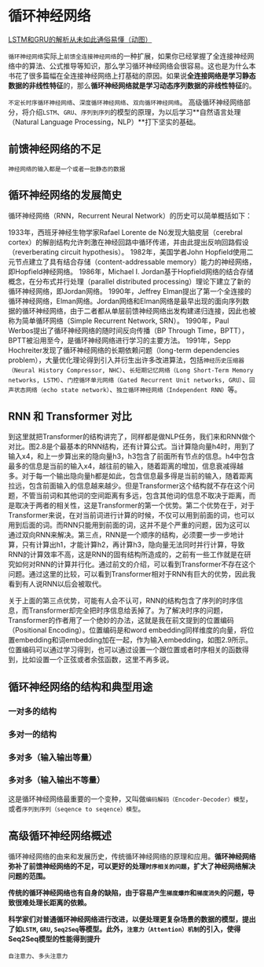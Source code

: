 <!--
 * @Author: matiastang
 * @Date: 2021-12-15 11:39:23
 * @LastEditors: matiastang
 * @LastEditTime: 2022-08-08 17:07:31
 * @FilePath: /matias-AI/md/RNN/RNN循环神经网络.md
 * @Description: 循环神经网络
-->
# 循环神经网络

[LSTM和GRU的解析从未如此通俗易懂（动图）](http://www.360doc.com/content/19/0330/20/7669533_825345291.shtml)

`循环神经网络`实际上`前馈全连接神经网络`的一种扩展，如果你已经掌握了全连接神经网络中的算法、公式推导等知识，那么学习循环神经网络会很容易。这也是为什么本书花了很多篇幅在全连接神经网络上打基础的原因。如果说**全连接网络是学习静态数据的非线性特征**的，那么**循环神经网络就是学习动态序列数据的非线性特征**的。

`不定长时序循环神经网络`、`深度循环神经网络`、`双向循环神经网络`。
高级循环神经网络部分，将介绍`LSTM`、`GRU`、`序列到序列`的模型的原理，为以后学习**自然语言处理（Natural Language Processing，NLP）**打下坚实的基础。

## 前馈神经网络的不足

`神经网络的输入都是一个或者一批静态的数据`

## 循环神经网络的发展简史
循环神经网络（RNN，Recurrent Neural Network）的历史可以简单概括如下：

1933年，西班牙神经生物学家Rafael Lorente de Nó发现大脑皮层（cerebral cortex）的解剖结构允许刺激在神经回路中循环传递，并由此提出反响回路假设（reverberating circuit hypothesis）。
1982年，美国学者John Hopfield使用二元节点建立了具有结合存储（content-addressable memory）能力的神经网络，即Hopfield神经网络。
1986年，Michael I. Jordan基于Hopfield网络的结合存储概念，在分布式并行处理（parallel distributed processing）理论下建立了新的循环神经网络，即Jordan网络。
1990年，Jeffrey Elman提出了第一个全连接的循环神经网络，Elman网络。Jordan网络和Elman网络是最早出现的面向序列数据的循环神经网络，由于二者都从单层前馈神经网络出发构建递归连接，因此也被称为简单循环网络（Simple Recurrent Network, SRN）。
1990年，Paul Werbos提出了循环神经网络的随时间反向传播（BP Through Time，BPTT），BPTT被沿用至今，是循环神经网络进行学习的主要方法。
1991年，Sepp Hochreiter发现了循环神经网络的长期依赖问题（long-term dependencies problem），大量优化理论得到引入并衍生出许多改进算法，包括`神经历史压缩器（Neural History Compressor, NHC）`、`长短期记忆网络（Long Short-Term Memory networks, LSTM）`、`门控循环单元网络（Gated Recurrent Unit networks, GRU）`、`回声状态网络（echo state network）`、`独立循环神经网络（Independent RNN）`等。

## RNN 和 Transformer 对比

到这里就把Transformer的结构讲完了，同样都是做NLP任务，我们来和RNN做个对比。图2.8是个最基本的RNN结构，还有计算公式。当计算隐向量h4时，用到了输入x4，和上一步算出来的隐向量h3，h3包含了前面所有节点的信息。h4中包含最多的信息是当前的输入x4，越往前的输入，随着距离的增加，信息衰减得越多。对于每一个输出隐向量h都是如此，包含信息最多得是当前的输入，随着距离拉远，包含前面输入的信息越来越少。但是Transformer这个结构就不存在这个问题，不管当前词和其他词的空间距离有多远，包含其他词的信息不取决于距离，而是取决于两者的相关性，这是Transformer的第一个优势。第二个优势在于，对于Transformer来说，在对当前词进行计算的时候，不仅可以用到前面的词，也可以用到后面的词。而RNN只能用到前面的词，这并不是个严重的问题，因为这可以通过双向RNN来解决。第三点，RNN是一个顺序的结构，必须要一步一步地计算，只有计算出h1，才能计算h2，再计算h3，隐向量无法同时并行计算，导致RNN的计算效率不高，这是RNN的固有结构所造成的，之前有一些工作就是在研究如何对RNN的计算并行化。通过前文的介绍，可以看到Transformer不存在这个问题。通过这里的比较，可以看到Transformer相对于RNN有巨大的优势，因此我看到有人说RNN以后会被取代。

关于上面的第三点优势，可能有人会不认可，RNN的结构包含了序列的时序信息，而Transformer却完全把时序信息给丢掉了。为了解决时序的问题，Transformer的作者用了一个绝妙的办法，这就是我在前文提到的位置编码（Positional Encoding）。位置编码是和word embedding同样维度的向量，将位置embedding和词embedding加在一起，作为输入embedding，如图2.9所示。位置编码可以通过学习得到，也可以通过设置一个跟位置或者时序相关的函数得到，比如设置一个正弦或者余弦函数，这里不再多说。

## 循环神经网络的结构和典型用途

### 一对多的结构

### 多对一的结构

### 多对多（输入输出等量）

### 多对多（输入输出不等量）

这是循环神经网络最重要的一个变种，又叫做`编码解码（Encoder-Decoder）模型`，或者`序列到序列（seqence to seqence）模型`。

## 高级循环神经网络概述

循环神经网络的由来和发展历史，传统循环神经网络的原理和应用。**循环神经网络弥补了前馈神经网络的不足，可以更好的处理`时序相关的问题`，扩大了神经网络解决问题的范围。**

**传统的循环神经网络也有自身的缺陷，由于容易产生`梯度爆炸`和`梯度消失`的问题，导致很难处理长距离的依赖。**

**科学家们对普通循环神经网络进行改进，以便处理更复杂场景的数据的模型，提出了如`LSTM`, `GRU`, `Seq2Seq`等模型。此外，`注意力（Attention）机制`的引入，使得Seq2Seq模型的性能得到提升**

`自注意力`、`多头注意力`